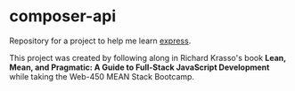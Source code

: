 # composer-api
Repository for a project to help me learn [express](https://expressjs.com/).

This project was created by following along in Richard Krasso's book __Lean, Mean, and Pragmatic: A Guide to Full-Stack JavaScript Development__ while taking the Web-450 MEAN Stack Bootcamp.